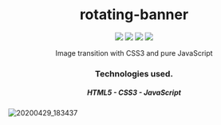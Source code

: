 <h1 align="center">rotating-banner</h1>

<p align="center">
   <img src="https://img.shields.io/github/license/Ias4g/rotating-banner">
   <img src="https://img.shields.io/github/languages/count/Ias4g/rotating-banner">
   <img src="https://img.shields.io/github/languages/top/Ias4g/rotating-banner">
   <img src="https://img.shields.io/github/repo-size/Ias4g/rotating-banner">
</p>

<p align="center">Image transition with CSS3 and pure JavaScript</p>

<h3 align="center">Technologies used.</h3>
<h5 align="center">HTML5 - CSS3 - JavaScript</h5>

![20200429_183437](https://user-images.githubusercontent.com/62667424/80649481-7f862e80-8a48-11ea-823f-bc0a23bea629.gif)
